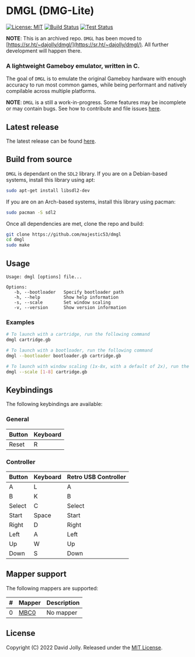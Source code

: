 # DMGL (DMG-Lite)

[![License: MIT](https://shields.io/badge/license-MIT-blue.svg?style=flat)](https://github.com/majestic53/dmgl/blob/master/LICENSE.md) [![Build Status](https://github.com/majestic53/dmgl/workflows/Build/badge.svg)](https://github.com/majestic53/dmgl/actions/workflows/build.yml) [![Test Status](https://github.com/majestic53/dmgl/workflows/Test/badge.svg)](https://github.com/majestic53/dmgl/actions/workflows/test.yml)

__NOTE__: This is an archived repo. `DMGL` has been moved to [https://sr.ht/~dajolly/dmgl/](https://sr.ht/~dajolly/dmgl/). All further development will happen there.

### A lightweight Gameboy emulator, written in C.

The goal of `DMGL` is to emulate the original Gameboy hardware with enough accuracy to run most common games, while being performant and natively compilable across multiple platforms.

__NOTE__: `DMGL` is a still a work-in-progress. Some features may be incomplete or may contain bugs. See how to contribute and file issues [here](https://github.com/majestic53/dmgl/blob/master/CONTRIBUTING.md#places-to-contribute).

## Latest release

The latest release can be found [here](https://github.com/majestic53/dmgl/releases).

## Build from source

`DMGL` is dependant on the `SDL2` library. If you are on a Debian-based systems, install this library using apt:

```bash
sudo apt-get install libsdl2-dev
```
If you are on an Arch-based systems, install this library using pacman:

```bash
sudo pacman -S sdl2
```

Once all dependencies are met, clone the repo and build:

```bash
git clone https://github.com/majestic53/dmgl
cd dmgl
sudo make
```

## Usage

```
Usage: dmgl [options] file...

Options:
   -b, --bootloader   Specify bootloader path
   -h, --help         Show help information
   -s, --scale        Set window scaling
   -v, --version      Show version information
```

### Examples

```bash
# To launch with a cartridge, run the following command
dmgl cartridge.gb

# To launch with a bootloader, run the following command
dmgl --bootloader bootloader.gb cartridge.gb

# To launch with window scaling (1x-8x, with a default of 2x), run the following command
dmgl --scale [1-8] cartridge.gb
```

## Keybindings

The following keybindings are available:

### General

|Button|Keyboard|
|:-----|:-------|
|Reset |R       |

### Controller

|Button|Keyboard|Retro USB Controller|
|:-----|:-------|:-------------------|
|A     |L       |A                   |
|B     |K       |B                   |
|Select|C       |Select              |
|Start |Space   |Start               |
|Right |D       |Right               |
|Left  |A       |Left                |
|Up    |W       |Up                  |
|Down  |S       |Down                |

## Mapper support

The following mappers are supported:

|# |Mapper                                     |Description|
|:-|:------------------------------------------|:----------|
|0 |[MBC0](https://gbdev.io/pandocs/nombc.html)|No mapper  |

## License

Copyright (C) 2022 David Jolly. Released under the [MIT License](https://github.com/majestic53/dmgl/blob/master/LICENSE.md).
